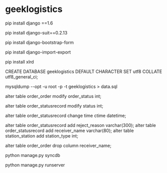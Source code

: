 # geeklogistics

pip install django ==1.6

pip install django-suit==0.2.13

pip install django-bootstrap-form 

pip install django-import-export

pip install xlrd

CREATE DATABASE geeklogistics DEFAULT CHARACTER SET utf8 COLLATE utf8_general_ci;

mysqldump --opt -u root -p -t geeklogistics > data.sql

alter table order_order modify order_status int;

alter table order_statusrecord modify status int;

alter table order_statusrecord change time ctime datetime;

alter table order_statusrecord add reject_reason varchar(300);
alter table order_statusrecord add receiver_name varchar(80);
alter table station_station add station_type int;

alter table order_order drop column receiver_name; 

python manage.py syncdb

python manage.py runserver


